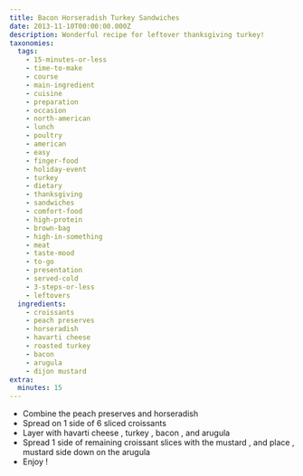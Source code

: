 ```yaml
---
title: Bacon Horseradish Turkey Sandwiches
date: 2013-11-10T00:00:00.000Z
description: Wonderful recipe for leftover thanksgiving turkey!
taxonomies:
  tags:
    - 15-minutes-or-less
    - time-to-make
    - course
    - main-ingredient
    - cuisine
    - preparation
    - occasion
    - north-american
    - lunch
    - poultry
    - american
    - easy
    - finger-food
    - holiday-event
    - turkey
    - dietary
    - thanksgiving
    - sandwiches
    - comfort-food
    - high-protein
    - brown-bag
    - high-in-something
    - meat
    - taste-mood
    - to-go
    - presentation
    - served-cold
    - 3-steps-or-less
    - leftovers
  ingredients:
    - croissants
    - peach preserves
    - horseradish
    - havarti cheese
    - roasted turkey
    - bacon
    - arugula
    - dijon mustard
extra:
  minutes: 15
---
```

 - Combine the peach preserves and horseradish
 - Spread on 1 side of 6 sliced croissants
 - Layer with havarti cheese , turkey , bacon , and arugula
 - Spread 1 side of remaining croissant slices with the mustard , and place , mustard side down on the arugula
 - Enjoy !
